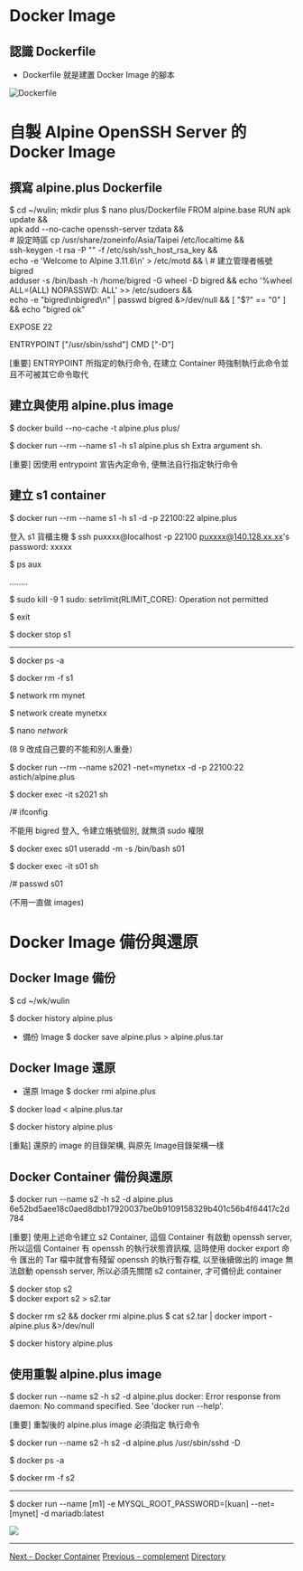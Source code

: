 # Docker Image

<!--15-Docker-Image-->

<!--![](https://lh3.googleusercontent.com/gTGVaRHK7nZXp595catxQgZEc8GHi6heUhqVWeRVWYbbXnmmINh8U5T_fwB2aJGoEFuTrMzBLGQQvDVO7wZWVAfIG1BK9yePQ7wgUdy7tU2qM8uHBX-LsXp1z6NGOdpJl8B4ZIbBhPwvL4RELS99Au5WSv3uBwiJEbxxiu5oK6iTAqv8GIDjqEM2p37a2FH20pAgTfJmsjcGxWd19DlfdG8tIbDD0lgCgmiG1EqAqpSq9yCmW0XmeKnq_ZqxKBri8TuWSMsCnNLXQIyVKAv1557kmr47OstUsVPknOuxa7lq7-8d9k-YHRmoZ98I1nA0lcg7gJLH4KKM-XcN9jw4m4B_cuETWAHhRmKUQ0VNG_6chqv79TQg49DGuZzJDUsqISk_rIU2-X4Fejc8zsbl8aRknF_b7R188_oT0KPnk3jroRZ5yYXjNGisiFD3wRUG3zoEmeNGzKl9UrRRjj-QYSCRnkFrEy6oY9hxaDSH0DILEpIZO6WUdY_tluNLy4Z3jhSzapybI-ggEd7TWW79AICSt2IAKvYal4-C808q2muvufQXNKfb0lHAHwfQdBxVWPBG8vv1twvjhYG01K-0Zr4K1AcGRexu79eM43ffHYM90GA95WvqSyKMqqWLGjQFLDc--gU0cK_ENASsoDKpRFji8v0WxfXlbxfo_UEJwvoaJQTvBBnao14zb5iT8g=w992-h744-no?authuser=2)-->

## 認識 Dockerfile

- Dockerfile 就是建置 Docker Image 的腳本

![Dockerfile](https://i.imgur.com/JypYUfh.png)

<!--1. Best practices for writing Dockerfiles
https://docs.docker.com/develop/develop-images/dockerfile_best-practices/
2. Top 20 Docker Security Tips (一定要看)
https://towardsdatascience.com/top-20-docker-security-tips-81c41dd06f57 -->

# 自製 Alpine OpenSSH Server 的 Docker Image

## 撰寫 alpine.plus Dockerfile 

$ cd ~/wulin; mkdir plus
$ nano plus/Dockerfile 
FROM alpine.base
RUN apk update && \
    apk add --no-cache openssh-server tzdata && \
    # 設定時區
    cp /usr/share/zoneinfo/Asia/Taipei /etc/localtime && \
    ssh-keygen -t rsa -P "" -f /etc/ssh/ssh_host_rsa_key && \
    echo -e 'Welcome to Alpine 3.11.6\n' > /etc/motd && \ 
    # 建立管理者帳號 bigred   
    adduser -s /bin/bash -h /home/bigred -G wheel -D bigred && echo '%wheel ALL=(ALL) NOPASSWD: ALL' >> /etc/sudoers && \
    echo -e "bigred\nbigred\n" | passwd bigred &>/dev/null && [ "$?" == "0" ] && echo "bigred ok"
 
EXPOSE 22
 
ENTRYPOINT ["/usr/sbin/sshd"]
CMD ["-D"]

[重要] ENTRYPOINT 所指定的執行命令, 在建立 Container 時強制執行此命令並且不可被其它命令取代

<!--The CMD instruction has three forms:

1. CMD ["executable","param1","param2"] (exec form, this is the preferred form)
    這種格式直接執行 CMD 中的系統命令, 它是使用 JSON 陣列格式, 來描述系統命令

2. CMD ["param1","param2"] (as default parameters to ENTRYPOINT)
    這種格式必需搭配 ENTRYPOINT 命令

3. CMD command param1 param2 (shell form)
    這種格式必定使用 sh -c 命令執行 RUN 後面的系統命令

There can only be one CMD instruction in a Dockerfile. If you list more than one CMD then only the last CMD will take effect.
-->

## 建立與使用  alpine.plus image 

$ docker build --no-cache  -t alpine.plus plus/

$ docker run --rm --name s1 -h s1 alpine.plus sh
Extra argument sh.

[重要] 因使用 entrypoint 宣告內定命令, 便無法自行指定執行命令

## 建立  s1 container 

$ docker run  --rm --name s1 -h s1 -d -p 22100:22 alpine.plus

登入 s1 貨櫃主機
$ ssh puxxxx@localhost -p 22100
puxxxx@140.128.xx.xx's password: xxxxx

$ ps aux

........

$ sudo kill -9 1
sudo: setrlimit(RLIMIT_CORE): Operation not permitted

$ exit

$ docker stop s1

---
$ docker ps -a

$ docker rm -f s1 

$ network rm mynet

$ network create mynetxx

$ nano *network*

(8 9 改成自己要的不能和別人重疊）

$ docker run --rm --name s2021 -net=mynetxx -d -p 22100:22 astich/alpine.plus

$ docker exec -it s2021 sh

/# ifconfig 

不能用 bigred 登入, 令建立帳號個別, 就無須 sudo 權限

$ docker exec s01 useradd -m -s /bin/bash s01

$ docker exec -it s01 sh

/# passwd s01

(不用一直做 images)

<!--1. Introducing dumb-init, an init system for Docker containers (一定要看: 詳細解釋如何執行 Container 中的第一個程式)
https://engineeringblog.yelp.com/2016/01/dumb-init-an-init-for-docker.html
2. The PID 1 problem: reaping zombies (zombies 解釋很清楚)
https://blog.phusion.nl/2015/01/20/docker-and-the-pid-1-zombie-reaping-problem/
3. Docker demons: PID-1, orphans, zombies, and signals.
https://www.fpcomplete.com/blog/2016/10/docker-demons-pid1-orphans-zombies-signals

$ nano plus/Dockerfile 
FROM alpine.base
RUN apk update && apk upgrade && apk add --no-cache openssh openrc && rc-update add sshd && \  
    # 設定 OpenSSH
    mkdir /run/openrc && touch /run/openrc/softlevel && rc-status &>/dev/null && \
    echo -e 'Welcome to Alpine 3.11.6\n' > /etc/motd && \ 
    # 建立管理者帳號 bigred   
    adduser -s /bin/bash -h /home/bigred -G wheel -D bigred && echo '%wheel ALL=(ALL) NOPASSWD: ALL' >> /etc/sudoers && \
    echo -e "bigred\nbigred\n" | passwd bigred &>/dev/null && [ "$?" == "0" ] && echo "bigred ok"

CMD ["/bin/bash", "-c","/etc/init.d/sshd start && ps aux && tail -f /dev/null"]

$ docker rmi alpine.plus; docker build --no-cache  -t alpine.plus plus/

s1 container 建立流程如下: 
/bin/bash -c 這命令因是第一個執行 ,會先佔有 PID 1, 然後執行 etc/init.d/sshd start 這命令, 如下它的 PID 是 29, 最後再執行 tail -f /dev/null, 
$ docker logs s1
..............
/lib/rc/sh/openrc-run.sh: line 100: can't create /sys/fs/cgroup/systemd/tasks: Read-only file system
ssh-keygen: generating new host keys: RSA DSA ECDSA ED25519 
 * Starting sshd ... [ ok ]
USER        PID %CPU %MEM    VSZ   RSS TTY      STAT START   TIME COMMAND
root          1 17.0  0.0   2192  1656 ?        Ss   06:59   0:00 /bin/bash -c /etc/init.d/sshd start && ps aux && tail -f /dev/null
root         29  0.0  0.0   4316   536 ?        S    06:59   0:00 /usr/sbin/sshd
root         35  0.0  0.0   1616   556 ?        R    06:59   0:00 ps aux

因最後這 Conatiner 是這個  tail -f /dev/null 命令在前景執行, 這時它會取代 /bin/bash -c 命令, PID 會變 1 
$ docker exec s1 ps aux
USER        PID %CPU %MEM    VSZ   RSS TTY      STAT START   TIME COMMAND
root          1  0.0  0.0   1936   564 ?        Ss   07:06   0:00 tail -f /dev/null
root         29  0.0  0.0   4316   544 ?        S    07:06   0:00 /usr/sbin/sshd
root         37  0.0  0.0   1616   564 ?        Rs   07:25   0:00 ps aux


使用 ssh 登入 s1 Conatiner
$ docker exec s1 hostname -i
172.17.0.2

$ ssh 172.17.0.2
bigred@172.17.0.2's password: 
Welcome to Alpine 3.10.2

s1:~$ ps aux
USER        PID %CPU %MEM    VSZ   RSS TTY      STAT START   TIME COMMAND
root          1  0.0  0.0   1936   564 ?        Ss   07:06   0:00 tail -f /dev/null
root         29  0.0  0.0   4316   544 ?        S    07:06   0:00 /usr/sbin/sshd
root         48  0.0  0.0   4348  3468 ?        Ss   07:29   0:00 sshd: bigred [priv]
bigred       50  0.0  0.0   4348  2440 ?        S    07:29   0:00 sshd: bigred@pts/0
bigred       51  0.0  0.0   2400  2032 pts/0    Ss   07:29   0:00 -bash
bigred       57  0.0  0.0   1616   556 pts/0    R+   07:29   0:00 ps aux
s1:~$ pstree -p
tail(1)---sshd(29)---sshd(48)---sshd(50)---bash(51)---pstree(58)
s1:~$ exit
logout

再次檢視 Process ID
$ docker exec s1 ps aux
USER        PID %CPU %MEM    VSZ   RSS TTY      STAT START   TIME COMMAND
root          1  0.0  0.0   1936   564 ?        Ss   07:06   0:00 tail -f /dev/null
root         29  0.0  0.0   4316   544 ?        S    07:06   0:00 /usr/sbin/sshd
bigred       50  0.0  0.0      0     0 ?        Z    07:29   0:00 [sshd] <defunct>
root         59  0.0  0.0   1616   508 ?        Rs   07:34   0:00 ps aux
$ docker exec s1 pstree -p
tail(1)-+-sshd(29)
        `-sshd(50)

以上資訊顯示, PID 50 竟然變成 zombit, 這是因爲 tail -f /dev/null 不具有 reaping orphaned zombie processes 功能,
如再次使用 ssh 登入 s1 container, 這時又會多一 zombit, 如下 :

$ ssh 172.17.0.2
bigred@172.17.0.2's password: 
Welcome to Alpine 3.10.2

s1:~$ ps aux
USER        PID %CPU %MEM    VSZ   RSS TTY      STAT START   TIME COMMAND
root          1  0.0  0.0   1936   564 ?        Ss   07:06   0:00 tail -f /dev/null
root         29  0.0  0.0   4316   544 ?        S    07:06   0:00 /usr/sbin/sshd
bigred       50  0.0  0.0      0     0 ?        Z    07:29   0:00 [sshd] <defunct>
root         70  0.1  0.0   4348  3492 ?        Ss   07:44   0:00 sshd: bigred [priv]
bigred       72  0.0  0.0   4348  2344 ?        S    07:44   0:00 sshd: bigred@pts/0
bigred       73  0.0  0.0   2404  2080 pts/0    Ss   07:44   0:00 -bash
bigred       74  0.0  0.0   1616   560 pts/0    R+   07:44   0:00 ps aux
s1:~$ exit
logout

$ docker exec s1 ps aux
USER        PID %CPU %MEM    VSZ   RSS TTY      STAT START   TIME COMMAND
root          1  0.0  0.0   1936   564 ?        Ss   07:06   0:00 tail -f /dev/null
root         29  0.0  0.0   4316  1964 ?        S    07:06   0:00 /usr/sbin/sshd
bigred       50  0.0  0.0      0     0 ?        Z    07:29   0:00 [sshd] <defunct>
bigred       72  0.0  0.0      0     0 ?        Z    07:44   0:00 [sshd] <defunct>
root         80  0.0  0.0   1616   572 ?        Rs   07:45   0:00 ps aux

$ docker exec s1 pstree -p
tail(1)-+-sshd(29)
        |-sshd(50)
        `-sshd(72)


要解決以上問題, 可用 dump-init 來解決 

$ docker run --init --name s1 -h s1 -d alpine.plus
c71b81b1654597b355e763b1d9e1b12c0067d0e5a068dcb10091a84f3e3206fe

$ docker logs s1
........
/lib/rc/sh/openrc-run.sh: line 100: can't create /sys/fs/cgroup/systemd/tasks: Read-only file system
ssh-keygen: generating new host keys: RSA DSA ECDSA ED25519 
 * Starting sshd ... [ ok ]
USER        PID %CPU %MEM    VSZ   RSS TTY      STAT START   TIME COMMAND
root          1  8.5  0.0   1084     4 ?        Ss   15:24   0:00 /sbin/docker-init -- /bin/bash -c /etc/init.d/sshd start && ps aux && tail -f /dev/null
root          6  0.0  0.0   2192  1604 ?        S    15:24   0:00 /bin/bash -c /etc/init.d/sshd start && ps aux && tail -f /dev/null
root         28  0.0  0.0   4312   540 ?        S    15:24   0:00 /usr/sbin/sshd
root         35  0.0  0.0   1616   456 ?        R    15:24   0:00 ps aux

$ docker exec s1 ps aux
USER        PID %CPU %MEM    VSZ   RSS TTY      STAT START   TIME COMMAND
root          1  0.3  0.0   1084     4 ?        Ss   15:24   0:00 /sbin/docker-init -- /bin/bash -c /etc/init.d/sshd start && ps aux && tail -f /dev/null
root          6  0.0  0.0   1936   464 ?        S    15:24   0:00 tail -f /dev/null
root         28  0.0  0.0   4312   540 ?        S    15:24   0:00 /usr/sbin/sshd
root         36  0.0  0.0   1616   548 ?        Rs   15:24   0:00 ps aux

$ docker exec s1 pstree -p
docker-init(1)-+-sshd(28)
               `-tail(6)
再次登入 s1 Container
$ rm ~/.ssh/known_hosts 
$ ssh 172.17.0.2
bigred@172.17.0.2's password: 
Welcome to Alpine 3.10.2

s1:~$ ps aux
USER        PID %CPU %MEM    VSZ   RSS TTY      STAT START   TIME COMMAND
root          1  0.0  0.0   1084     4 ?        Ss   15:24   0:00 /sbin/docker-init -- /bin/bash -c /etc/init.d/s
root          6  0.0  0.0   1936   464 ?        S    15:24   0:00 tail -f /dev/null
root         28  0.0  0.0   4312   540 ?        S    15:24   0:00 /usr/sbin/sshd
root         48  0.1  0.0   4348  3500 ?        Ss   15:28   0:00 sshd: bigred [priv]
bigred       50  0.0  0.0   4348  2568 ?        S    15:28   0:00 sshd: bigred@pts/0
bigred       51  0.0  0.0   2400  2068 pts/0    Ss   15:28   0:00 -bash
bigred       52  0.0  0.0   1616   452 pts/0    R+   15:29   0:00 ps aux
s1:~$ pstree -p
docker-init(1)-+-sshd(28)---sshd(48)---sshd(50)---bash(51)---pstree(53)
               `-tail(6)
s1:~$ exit
logout

$ docker exec s1 pstree -p
docker-init(1)-+-sshd(28)
               `-tail(6)

以上操作不會出現 zombit process, 但這時可使用 sudo kill -9 將 tail -f /dev/null 命令關閉, 這時會造成 s1 Container 停止運作, 如下 : 

$ ssh 172.17.0.2
bigred@172.17.0.2's password: 
Welcome to Alpine 3.10.2

s1:~$ ps aux
USER        PID %CPU %MEM    VSZ   RSS TTY      STAT START   TIME COMMAND
root          1  0.0  0.0   1084     4 ?        Ss   15:24   0:00 /sbin/docker-init -- /bin/bash -c /etc/init.d/s
root          6  0.0  0.0   1936   464 ?        S    15:24   0:00 tail -f /dev/null
root         28  0.0  0.0   4312  2008 ?        S    15:24   0:00 /usr/sbin/sshd
root         66  0.0  0.0   4348  3488 ?        Ss   15:32   0:00 sshd: bigred [priv]
bigred       68  0.0  0.0   4348  2520 ?        S    15:32   0:00 sshd: bigred@pts/0
bigred       69  0.0  0.0   2404  2180 pts/0    Ss   15:32   0:00 -bash
bigred       70  0.0  0.0   1616   460 pts/0    R+   15:32   0:00 ps aux
s1:~$ sudo kill -9 6
Connection to 172.17.0.2 closed by remote host.

$ docker exec -it s1 bash
Error response from daemon: Container c71b81b1654597b355e763b1d9e1b12c0067d0e5a068dcb10091a84f3e3206fe is not running -->

# Docker Image 備份與還原

<!--1. [Import images to k3s without docker registry](https://cwienczek.com/2020/06/import-images-to-k3s-without-docker-registry/)
-->

## Docker Image 備份

$ cd ~/wk/wulin

$ docker history alpine.plus

- 備份 Image 
$ docker save alpine.plus > alpine.plus.tar

<!--下載 Docker 輔助命令
$ docker run --rm  -v /home/bigred/bin:/opt dafu/dkutil:16.04  download.sh
$ sudo chown -R bigred:bigred ~/bin/
$ docker rmi dafu/dkutil:16.04
$ sudo reboot
-->

## Docker Image 還原

- 還原 Image
$ docker rmi alpine.plus

$ docker load < alpine.plus.tar

$ docker history alpine.plus

[重點]  還原的 image 的目錄架構, 與原先 Image目錄架構一樣

## Docker Container 備份與還原

$ docker run --name s2 -h s2 -d alpine.plus
6e52bd5aee18c0aed8dbb17920037be0b9109158329b401c56b4f64417c2d784

[重要] 使用上述命令建立 s2 Container, 這個 Container 有啟動 openssh server, 所以這個 Container 有 openssh 的執行狀態資訊檔, 這時使用 docker export 命令 
匯出的 Tar 檔中就會有殘留 openssh 的執行暫存檔, 以至後續做出的 image 無法啟動 openssh server, 所以必須先關閉 s2 container, 才可備份此 container

$ docker stop s2             
$ docker export s2 > s2.tar

$ docker rm s2 && docker rmi alpine.plus
$ cat s2.tar | docker import - alpine.plus &>/dev/null

$ docker history alpine.plus

<!--$ nano  ~/bin/dkcompact 
#!/bin/bash

[ "$1" == "" ] && echo "dkcompact image tag" && exit 1

if [ "$2" != "" ]; then
   img="$1:$2"
else 
   img="$1"
fi
docker images | grep -e "^$1 *$2" &>/dev/null
if [ "$?" == "0" ]; then
   docker run --name tempcontainer -itd $img /bin/bash &>/dev/null 
   docker export tempcontainer > /tmp/tempcontainer.tar
   docker rm -f tempcontainer &>/dev/null

   docker rmi $img &>/dev/null
   cat /tmp/tempcontainer.tar | docker import - $img &>/dev/null
   [ "$?" == "0" ] && echo "$img compact success"
else
   echo "$img not exist"
fi

$ chmod +x  ~/bin/dkcompact 
-->

## 使用重製 alpine.plus image

$ docker run --name s2 -h s2 -d alpine.plus
docker: Error response from daemon: No command specified.
See 'docker run --help'.

[重要] 重製後的 alpine.plus image 必須指定 執行命令

$ docker run --name s2 -h s2 -d alpine.plus /usr/sbin/sshd -D

$ docker ps -a

$ docker rm -f s2

<!--![](https://lh3.googleusercontent.com/FuYU5EgOms1x2s3nwTtmUFp5IIDOgpDwkTx4cvTttHfeoFxQXseYKUs82cGs9iz14ZutwaPErGpkxL4TEwChmdR4VB93HV7z6kSmqmX6qtf79oSguZv_TfXceZ3qgndPqM1m5lKtOa8e4iZgPZANcvanK6tHIm1X_GHM7ZhRU0KllbpsAvVppA7CZsll4ICJ858RVs-PuBV4ToFDCqOXg9NP1mrCqPw64-CmZAOrw0mNXJYN9zmgLseVuwu7CBY-P51o9Y-tLHfdiWjiwZCS6B-Pknq0iB3-Wapkh_XUYGaoI5rKpkbQzXFRQhXT0wfEzPEbnp90TOlN1fxlYnmLwCmU8p2t1UWwTvTZJQT8eL1TRx8bFCmr3Loz8P7hSq0IyexNsf6gIyWSLZjsj_AFc9Ea2Tb7eXVr30jMdA_TADGLRblCYoEh5xVUQM2wfJUbG3rD_zYiJOO1dFZ2uK67-jjAjAQFxJMQd5xsg4bHClylo0PqsSySU4hIBOE4OLGvsfrFylZ0YasS_m6p6d-6fKL6ZdORi_4NCvS9XUEcYinWgjcD-28aJ5tPc5angUdyOZM--IO8Pp-k_S3DrFxM9r3HeLvvUqqz0Y424KXveExTdjgBQTAw0TVgVJ2sAKmjae9lEtHzb_TZvIk3cZRs4GeZCKLPnpcce6cb0fKV-FCjRYu2Iz7YEGJYM-BzGaw=w992-h744-no?authuser=2
)-->

---
$ docker run --name [m1] -e MYSQL_ROOT_PASSWORD=[kuan] --net=[mynet] -d mariadb:latest

![](https://i.imgur.com/N6xdJ9S.png)

---

[Next - Docker Container](https://github.com/xuan103/SRE_PU/blob/main/Documents/Docker_Container.md)
[Previous - complement](https://github.com/xuan103/SRE_PU/blob/main/Documents/Complement.md)
[Directory](https://github.com/xuan103/SRE_PU)
